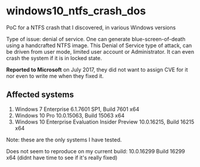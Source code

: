 # windows10_ntfs_crash_dos
PoC for a NTFS crash that I discovered, in various Windows versions

Type of issue: denial of service. One can generate blue-screen-of-death using a handcrafted NTFS
image. This Denial of Service type of attack, can be driven from user mode, limited user account or
Administrator. It can even crash the system if it is in locked state.

**Reported to Microsoft** on July 2017, they did not want to assign CVE for it nor even to write me when they fixed it.

## Affected systems

1. Windows 7 Enterprise 6.1.7601 SP1, Build 7601 x64
2. Windows 10 Pro 10.0.15063, Build 15063 x64
3. Windows 10 Enterprise Evaluation Insider Preview 10.0.16215, Build 16215 x64

Note: these are the only systems I have tested.

Does not seem to reproduce on my current build: 10.0.16299 Build 16299 x64 (didnt have time to see if it's really fixed)
